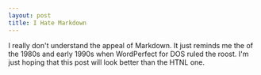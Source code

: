 ```yaml
---
layout: post
title: I Hate Markdown
---
```

I really don't understand the appeal of Markdown. It just reminds me the of the 1980s and early 1990s when WordPerfect for DOS ruled the roost. I'm just hoping that this post will look better than the HTNL one.